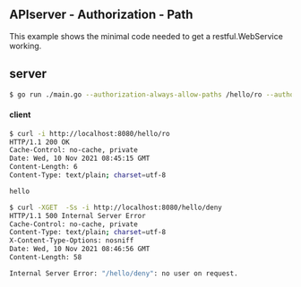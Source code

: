 ## APIserver - Authorization - Path

This example shows the minimal code needed to get a restful.WebService working.

## server
```sh
$ go run ./main.go --authorization-always-allow-paths /hello/ro --authorization-mode AlwaysDeny
```


#### client

```sh
$ curl -i http://localhost:8080/hello/ro
HTTP/1.1 200 OK
Cache-Control: no-cache, private
Date: Wed, 10 Nov 2021 08:45:15 GMT
Content-Length: 6
Content-Type: text/plain; charset=utf-8

hello

$ curl -XGET  -Ss -i http://localhost:8080/hello/deny
HTTP/1.1 500 Internal Server Error
Cache-Control: no-cache, private
Content-Type: text/plain; charset=utf-8
X-Content-Type-Options: nosniff
Date: Wed, 10 Nov 2021 08:46:56 GMT
Content-Length: 58

Internal Server Error: "/hello/deny": no user on request.
```
